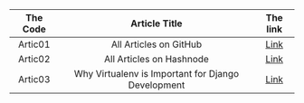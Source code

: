 <!-- <div align="center">

<h2 align="center" style="font-weight: bold;">
2023 Reading List: Notes and Recommendations from me :D
</h2>

<h3 align="center"> Introduction </h3>


<p align="center">
Hello everyone! My name is Sarah and I'm a backend developer. I've recently started writing articles on GitHub about my journey in backend development, with a focus on Python and the Django framework. 😄
</p>

<p align="center">
Most of my articles will be about the latest things I've learned and my experiences as a backend developer. I'll be sharing tips, tricks, and best practices that I've picked up along the way, as well as any challenges and setbacks I've encountered.
</p>

<p align="center">
I hope my articles will be helpful to those of you who are also interested in backend development, especially with Django. ❤️
<p>

<p align="center">
I'm always open to feedback and suggestions, so feel free to leave a comment or reach out to me if you have any ideas for future articles.
</p>

<p align="center">
Thanks for stopping by, and I hope you enjoy reading my articles!
</p>

<br> 
<hr>

<h3 align="center" style="font-weight: bold;">
Table of Contents for the Published Articles:
</h3>
 -->

| The Code | Article Title | The link |
|:-:|:-:|:-:|
| Artic01 | All Articles on GitHub | [Link](https://sarahhudaib.github.io/reading-notes/) |
| Artic02 | All Articles on Hashnode |[Link](https://sarahthedeveloper.hashnode.dev/)|
| Artic03 | Why Virtualenv is Important for Django Development | [Link](./Published_Articles/virtualenv.md)| 





